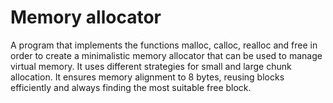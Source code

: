 # Memory allocator

A program that implements the functions malloc, calloc, realloc and free in order to create a minimalistic memory allocator that can be used to manage virtual memory. It uses different strategies for small and large chunk allocation. It ensures memory alignment to 8 bytes, reusing blocks efficiently and always finding the most suitable free block.
